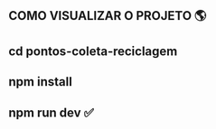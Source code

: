 COMO VISUALIZAR O PROJETO 🌎
---------------------------
cd pontos-coleta-reciclagem 
---------------------------
npm install 
---------------------------
npm run dev ✅
---------------------------
